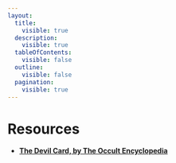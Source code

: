 ```yaml
---
layout:
  title:
    visible: true
  description:
    visible: true
  tableOfContents:
    visible: false
  outline:
    visible: false
  pagination:
    visible: true
---
```


# Resources

* [**The Devil Card, by The Occult Encyclopedia**](https://www.occult.live/index.php/The_Devil_\(Tarot\))



